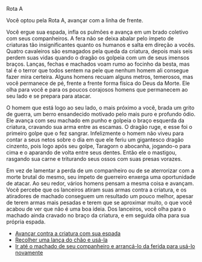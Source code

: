 Rota A 
 
Você optou pela Rota A, avançar com a linha de frente. 
 
Você ergue sua espada, infla os pulmões e avança em um brado coletivo com seus companheiros. A fera não se deixa abalar pelo ímpeto de criaturas tão insignificantes quanto os humanos e salta em direção a vocês. Quatro cavaleiros são esmagados pela queda da criatura, depois mais seis perdem suas vidas quando o dragão os golpeia com um de seus imensos braços. Lanças, fechas e machados voam rumo ao focinho da besta, mas tal é o terror que todos sentem na pele que nenhum homem ali consegue fazer mira certeira. Alguns homens recuam alguns metros, temerosos, mas você permanece de pé, frente a frente forma física do Deus da Morte. Ele olha para você e para os poucos corajosos homens que permanecem ao seu lado e se prepara para atacar. 
 
O homem que está logo ao seu lado, o mais próximo a você, brada um grito de guerra, um berro ensandecido motivado pelo mais puro e profundo ódio. Ele avança com seu machado em punho e golpeia o braço esquerda da criatura, cravando sua arma entre as escamas. O dragão ruge, e esse foi o primeiro golpe que o fez sangrar. Infelizmente o homem não viveu para contar a seus netos sobre o dia em que ele feriu um gigantesco dragão cinzento, pois logo após seu golpe, Taragorn o abocanha, jogando-o para cima e o aparando de volta entre seus dentes. Então ele o mastigou, rasgando sua carne e triturando seus ossos com suas presas vorazes. 
 
Em vez de lamentar a perda de um companheiro ou de se aterrorizar com a morte brutal do mesmo, seu ímpeto de guerreiro enxerga uma oportunidade de atacar. Ao seu redor, vários homens pensam a mesma coisa e avançam. Você percebe que os lanceiros atiram suas armas contra a criatura, e os atiradores de machado conseguem um resultado um pouco melhor, apesar de terem armas mais pesadas e terem que se aproximar muito, o que você acabou de ver que não é uma boa ideia. Dos lanceiros, você olha para o machado ainda cravado no braço da criatura, e em seguida olha para sua própria espada.  
 
<ul>
    <li><a href="rota_aa.html">Avançar contra a criatura com sua espada</a></li>
    <li><a href="rota_ab.html">Recolher uma lança do chão e usá-la</a></li>
    <li><a href="rota_ac.html">Ir até o machado de seu companheiro e arrancá-lo da ferida para usá-lo novamente</a></li>
</ul>
